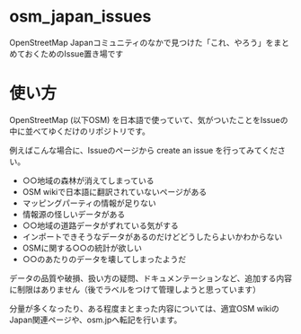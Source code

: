 # osm_japan_issues
OpenStreetMap Japanコミュニティのなかで見つけた「これ、やろう」をまとめておくためのIssue置き場です

# 使い方
OpenStreetMap (以下OSM) を日本語で使っていて、気がついたことをIssueの中に並べてゆくだけのリポジトリです。

例えばこんな場合に、Issueのページから create an issue を行ってみてください。

* ○○地域の森林が消えてしまっている
* OSM wikiで日本語に翻訳されていないページがある
* マッピングパーティの情報が足りない
* 情報源の怪しいデータがある
* ○○地域の道路データがずれている気がする
* インポートできそうなデータがあるのだけどどうしたらよいかわからない
* OSMに関する○○の統計が欲しい
* ○○のあたりのデータを壊してしまったようだ

データの品質や破損、扱い方の疑問、ドキュメンテーションなど、追加する内容に制限はありません（後でラベルをつけて管理しようと思っています）

分量が多くなったり、ある程度まとまった内容については、適宜OSM wikiのJapan関連ページや、osm.jpへ転記を行います。

